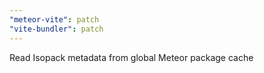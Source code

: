 ```yaml
---
"meteor-vite": patch
"vite-bundler": patch
---
```


Read Isopack metadata from global Meteor package cache
